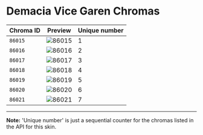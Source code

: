 # Demacia Vice Garen Chromas

| Chroma ID | Preview | Unique number |
|---|---|---|
| `86015` | ![86015](https://raw.communitydragon.org/latest/plugins/rcp-be-lol-game-data/global/default/v1/champion-chroma-images/86/86015.png) | 1 |
| `86016` | ![86016](https://raw.communitydragon.org/latest/plugins/rcp-be-lol-game-data/global/default/v1/champion-chroma-images/86/86016.png) | 2 |
| `86017` | ![86017](https://raw.communitydragon.org/latest/plugins/rcp-be-lol-game-data/global/default/v1/champion-chroma-images/86/86017.png) | 3 |
| `86018` | ![86018](https://raw.communitydragon.org/latest/plugins/rcp-be-lol-game-data/global/default/v1/champion-chroma-images/86/86018.png) | 4 |
| `86019` | ![86019](https://raw.communitydragon.org/latest/plugins/rcp-be-lol-game-data/global/default/v1/champion-chroma-images/86/86019.png) | 5 |
| `86020` | ![86020](https://raw.communitydragon.org/latest/plugins/rcp-be-lol-game-data/global/default/v1/champion-chroma-images/86/86020.png) | 6 |
| `86021` | ![86021](https://raw.communitydragon.org/latest/plugins/rcp-be-lol-game-data/global/default/v1/champion-chroma-images/86/86021.png) | 7 |

---

**Note:** 'Unique number' is just a sequential counter for the chromas listed in the API for this skin.